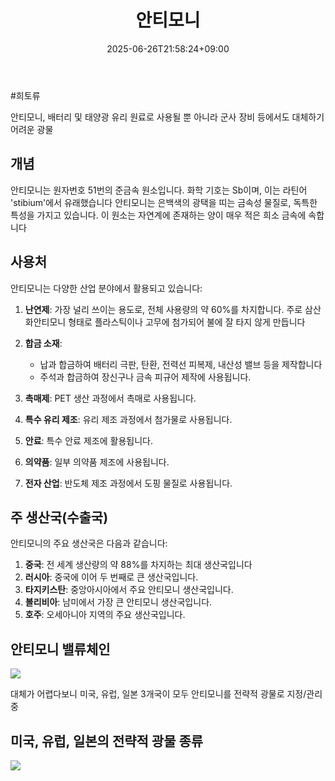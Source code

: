 ﻿---
title: "안티모니"
date: 2025-06-26T21:58:24+09:00
lastmod: 2025-06-26T21:58:24+09:00
type: docs
sidebar:
  open: true
weight: 6
---
<div style="display:none">
  <meta property="article:published_time" content="2025-06-26T12:58:24Z" />
  <meta property="article:modified_time" content="2025-06-26T12:58:24Z" />
</div>
#희토류 

안티모니, 배터리 및 태양광 유리 원료로 사용될 뿐 아니라 군사 장비 등에서도 대체하기 어려운 광물

## 개념

안티모니는 원자번호 51번의 준금속 원소입니다. 화학 기호는 Sb이며, 이는 라틴어 'stibium'에서 유래했습니다 안티모니는 은백색의 광택을 띠는 금속성 물질로, 독특한 특성을 가지고 있습니다. 이 원소는 자연계에 존재하는 양이 매우 적은 희소 금속에 속합니다

## 사용처

안티모니는 다양한 산업 분야에서 활용되고 있습니다:

1. **난연제**: 가장 널리 쓰이는 용도로, 전체 사용량의 약 60%를 차지합니다. 주로 삼산화안티모니 형태로 플라스틱이나 고무에 첨가되어 불에 잘 타지 않게 만듭니다

2. **합금 소재**:
    - 납과 합금하여 배터리 극판, 탄환, 전력선 피복제, 내산성 밸브 등을 제작합니다
    - 주석과 합금하여 장신구나 금속 피규어 제작에 사용됩니다.
3. **촉매제**: PET 생산 과정에서 촉매로 사용됩니다.
4. **특수 유리 제조**: 유리 제조 과정에서 첨가물로 사용됩니다.
5. **안료**: 특수 안료 제조에 활용됩니다.
6. **의약품**: 일부 의약품 제조에 사용됩니다.
7. **전자 산업**: 반도체 제조 과정에서 도핑 물질로 사용됩니다.

## 주 생산국(수출국)

안티모니의 주요 생산국은 다음과 같습니다:

1. **중국**: 전 세계 생산량의 약 88%를 차지하는 최대 생산국입니다
2. **러시아**: 중국에 이어 두 번째로 큰 생산국입니다.
3. **타지키스탄**: 중앙아시아에서 주요 안티모니 생산국입니다.
4. **볼리비아**: 남미에서 가장 큰 안티모니 생산국입니다.
5. **호주**: 오세아니아 지역의 주요 생산국입니다.

## 안티모니 밸류체인

![](Pasted%20image%2020241119163424.png)

대체가 어렵다보니 미국, 유럽, 일본 3개국이 모두 안티모니를 전략적 광물로 지정/관리 중

## 미국, 유럽, 일본의 전략적 광물 종류

![](Pasted%20image%2020241119163504.png)
